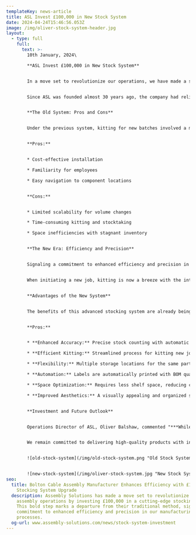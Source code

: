```yaml
---
templateKey: news-article
title: ASL Invest £100,000 in New Stock System
date: 2024-04-24T15:46:56.053Z
image: /img/oliver-stock-system-header.jpg
layout:
  - type: full
    full:
      text: >-
        10th January, 2024\

        **ASL Invest £100,000 in New Stock System**


        In a move set to revolutionize our operations, we have made a significant investment of £100,000 in a cutting-edge stocking system. This bold step marks a departure from our old fashioned labelled brown boxes, to a modern and more efficient electronic QR Code stocking system.


        Since ASL was founded almost 30 years ago, the company had relied on an older stocking system, where components were arranged on shelves according to part numbers. While this system had its merits, such as being cost-effective and relatively easy to navigate, it posed challenges in scalability and time efficiency.


        **The Old System: Pros and Cons**


        Under the previous system, kitting for new batches involved a manual process. Kitters would consult a Bill of Materials (BOM), locate the part number on the shelf, and manually record quantities on blank labels for operator identification during assembly setup. While this method was familiar and inexpensive to implement, it had notable drawbacks:


        **Pros:**


        * Cost-effective installation

        * Familiarity for employees

        * Easy navigation to component locations


        **Cons:**


        * Limited scalability for volume changes

        * Time-consuming kitting and stocktaking

        * Space inefficiencies with stagnant inventory


        **The New Era: Efficiency and Precision**


        Signaling a commitment to enhanced efficiency and precision in our manufacturing processes, the recent investment has ushered in a new era for ASL, where each component is now organised based on availability rather than part number sequence. This modernized approach streamlines the kitting process, improves accuracy and improves efficiency at every stage.


        When initiating a new job, kitting is now a breeze with the introduction of a BOM location report. This report pinpoints the exact storage location of each component. Kitters simply scan the QR code at each designated spot, automatically deducting the required quantity as per the BOM. A printed label, detailing the part number and quantity, is then generated and attached to the components, ready for assembly.


        **Advantages of the New System**


        The benefits of this advanced stocking system are already being felt throughout the organisation:


        **Pros:**


        * **Enhanced Accuracy:** Precise stock counting with automatic deductions.

        * **Efficient Kitting:** Streamlined process for kitting new jobs.

        * **Flexibility:** Multiple storage locations for the same part number.

        * **Automation:** Labels are automatically printed with BOM quantity and part number.

        * **Space Optimization:** Requires less shelf space, reducing clutter.

        * **Improved Aesthetics:** A visually appealing and organized system.


        **Investment and Future Outlook**


        Operations Director of ASL, Oliver Balshaw, commented "***While the transition to this state-of-the-art system required a substantial investment, exceeding £100,000 for scanners and printers, this as a strategic move towards future-proofing our operations and as we strive to grow beyond £10million turnover.***"


        We remain committed to delivering high-quality products with increased efficiency, setting a new standard in [cable assembly manufacturing](https://www.assembly-solutions.com/cable-assembly).


        ![old-stock-system](/img/old-stock-system.png "Old Stock System")


        ![new-stock-system](/img/oliver-stock-system.jpg "New Stock System")
seo:
  title: Bolton Cable Assembly Manufacturer Enhances Efficiency with £100,000
    Stocking System Upgrade
  description: Assembly Solutions has made a move set to revolutionize their cable
    assembly operations by investing £100,000 in a cutting-edge stocking system.
    This bold step marks a departure from their traditional method, signaling a
    commitment to enhanced efficiency and precision in our manufacturing
    processes.
  og-url: www.assembly-solutions.com/news/stock-system-investment
---
```

